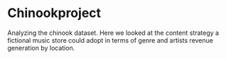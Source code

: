 # Chinookproject
Analyzing the chinook dataset. Here we looked at the content strategy a fictional music store could adopt in terms of genre and artists revenue generation by location.

